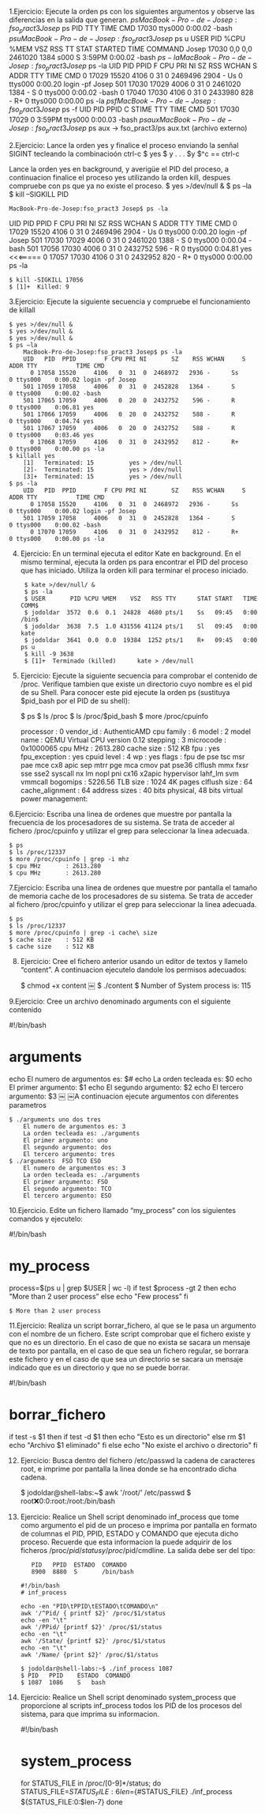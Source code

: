 1.Ejercicio: Ejecute la orden ps con los siguientes argumentos y observe las diferencias en la salida que generan.
 $ps
 	MacBook-Pro-de-Josep:fso_pract3 Josep$ ps
  	PID TTY           TIME CMD
	17030 ttys000    0:00.02 -bash
 $ps u 
 	MacBook-Pro-de-Josep:fso_pract3 Josep$ ps u
	USER    PID  %CPU %MEM      VSZ    RSS   TT  STAT STARTED      TIME COMMAND
	Josep 17030   0,0  0,0  2461020   1384 s000  S     3:59PM   0:00.02 -bash
 $ps -la 
 	MacBook-Pro-de-Josep:fso_pract3 Josep$ ps -la
  	UID   PID  PPID      F CPU PRI NI       SZ    RSS WCHAN   S  ADDR TTY         TIME CMD
    0 17029 15520   4106   0  31  0  2469496   2904 -      Us     0 ttys000  0:00.20 login -pf Josep
  501 17030 17029   4006   0  31  0  2461020   1384 -      S      0 ttys000  0:00.02 -bash
    0 17040 17030   4106   0  31  0  2433980    828 -      R+     0 ttys000  0:00.00 ps -la
 $ps f
 	MacBook-Pro-de-Josep:fso_pract3 Josep$ ps -f
  	UID   PID  PPID   C STIME   TTY           TIME CMD
  	501 17030 17029   0  3:59PM ttys000    0:00.03 -bash
 $ps aux
 	MacBook-Pro-de-Josep:fso_pract3 Josep$ ps aux
 	-> fso_pract3/ps aux.txt (archivo externo)

 2.Ejercicio: Lance la orden yes y finalice el proceso enviando la senñal SIGINT tecleando la combinacioón ctrl-c
	$ yes
	$ y
	.
	.
	.
	$y
	$^c == ctrl-c

Lance la orden yes en background, y averigüe el PID del proceso, a continuacion finalice el proceso yes utilizando la orden kill, 
despues compruebe con ps que ya no existe el proceso.
   	$ yes >/dev/null &
	$ ps –la
   	$ kill –SIGKILL PID

   	MacBook-Pro-de-Josep:fso_pract3 Josep$ ps -la
  UID   PID  PPID        F CPU PRI NI       SZ    RSS WCHAN     S             ADDR TTY           TIME CMD
    0 17029 15520     4106   0  31  0  2469496   2904 -      Us                  0 ttys000    0:00.20 login -pf Josep
  501 17030 17029     4006   0  31  0  2461020   1388 -      S                   0 ttys000    0:00.04 -bash
  501 17056 17030     4006   0  31  0  2432752    596 -      R                   0 ttys000    0:04.81 yes				<<<=====
    0 17057 17030     4106   0  31  0  2432952    820 -      R+                  0 ttys000    0:00.00 ps -la

    $ kill -SIGKILL 17056
    $ [1]+  Killed: 9 

3.Ejercicio: Ejecute la siguiente secuencia y compruebe el funcionamiento de killall

	$ yes >/dev/null &
   	$ yes >/dev/null &
   	$ yes >/dev/null &
	$ ps –la 
		MacBook-Pro-de-Josep:fso_pract3 Josep$ ps -la
  		UID   PID  PPID        F CPU PRI NI       SZ    RSS WCHAN     S             ADDR TTY           TIME CMD
    	  0 17058 15520     4106   0  31  0  2468972   2936 -      Ss                  0 ttys000    0:00.02 login -pf Josep
  	  	501 17059 17058     4006   0  31  0  2452828   1364 -      S                   0 ttys000    0:00.02 -bash
  	  	501 17065 17059     4006   0  20  0  2432752    596 -      R                   0 ttys000    0:06.81 yes
  		501 17066 17059     4006   0  20  0  2432752    588 -      R                   0 ttys000    0:04.74 yes
  		501 17067 17059     4006   0  20  0  2432752    588 -      R                   0 ttys000    0:03.46 yes
    	  0 17068 17059     4106   0  31  0  2432952    812 -      R+                  0 ttys000    0:00.00 ps -la
	$ killall yes
		[1]   Terminated: 15          yes > /dev/null
		[2]-  Terminated: 15          yes > /dev/null
		[3]+  Terminated: 15          yes > /dev/null
	$ ps -la
		UID   PID  PPID        F CPU PRI NI       SZ    RSS WCHAN     S             ADDR TTY           TIME CMD
    	  0 17058 15520     4106   0  31  0  2468972   2936 -      Ss                  0 ttys000    0:00.02 login -pf Josep
  		501 17059 17058     4006   0  31  0  2452828   1364 -      S                   0 ttys000    0:00.02 -bash
    	  0 17070 17059     4106   0  31  0  2432952    812 -      R+                  0 ttys000    0:00.00 ps -la

4. Ejercicio: En un terminal ejecuta el editor Kate en background. En el mismo terminal, ejecuta la orden ps para encontrar el 
PID del proceso que has iniciado. Utiliza la orden kill para terminar el proceso iniciado.

		$ kate >/dev/null/ &
        $ ps -la
        $ USER       PID %CPU %MEM    VSZ   RSS TTY      STAT START   TIME COMM$
        $ jodoldar  3572  0.6  0.1  24828  4680 pts/1    Ss   09:45   0:00 /bin$
        $ jodoldar  3638  7.5  1.0 431556 41124 pts/1    Sl   09:45   0:00 kate
        $ jodoldar  3641  0.0  0.0  19384  1252 pts/1    R+   09:45   0:00 ps u
        $ kill -9 3638
        $ [1]+  Terminado (killed)      kate > /dev/null

5. Ejercicio: Ejecute la siguiente secuencia para comprobar el contenido de /proc. Verifique tambien que existe un directorio cuyo
 nombre es el pid de su Shell. Para conocer este pid ejecute la orden ps (sustituya $pid_bash por el PID de su shell):

	$ ps
	$ ls /proc
    $ ls /proc/$pid_bash
    $ more /proc/cpuinfo

    processor	: 0
	vendor_id	: AuthenticAMD
	cpu family	: 6
	model		: 2
	model name	: QEMU Virtual CPU version 0.12
	stepping	: 3
	microcode	: 0x1000065
	cpu MHz		: 2613.280
	cache size	: 512 KB
	fpu		: yes
	fpu_exception	: yes
	cpuid level	: 4
	wp		: yes
	flags		: fpu de pse tsc msr pae mce cx8 apic sep mtrr pge mca cmov pat pse36 clflush mmx fxsr sse sse2 syscall
 				  nx lm nopl pni cx16 x2apic hypervisor lahf_lm svm vmmcall
	bogomips	: 5226.56
	TLB size	: 1024 4K pages
	clflush size	: 64
	cache_alignment	: 64
	address sizes	: 40 bits physical, 48 bits virtual
	power management:

6.Ejercicio: Escriba una linea de ordenes que muestre por pantalla la frecuencia de los procesadores de su sistema. Se trata de
 acceder al fichero /proc/cpuinfo y utilizar el grep para seleccionar la linea adecuada.

 	$ ps
 	$ ls /proc/12337
 	$ more /proc/cpuinfo | grep -i mhz
 	$ cpu MHz		: 2613.280
	$ cpu MHz		: 2613.280

7.Ejercicio: Escriba una linea de ordenes que muestre por pantalla el tamaño de memoria cache de los procesadores de su sistema. Se trata de acceder al fichero /proc/cpuinfo y utilizar el grep para seleccionar la linea adecuada.

	$ ps
 	$ ls /proc/12337
 	$ more /proc/cpuinfo | grep -i cache\ size
	$ cache size	: 512 KB
	$ cache size	: 512 KB

8. Ejercicio: Cree el fichero anterior usando un editor de textos y llamelo “content”. A continuacion ejecutelo dandole
 los permisos adecuados:

 	$ chmod +x content
￼	$ ./content
	$ Number of System process is: 115

9.Ejercicio: Cree un archivo denominado arguments con el siguiente contenido

#!/bin/bash
# arguments
echo El numero de argumentos es: $#
echo La orden tecleada es: $0
echo El primer argumento: $1
echo El segundo argumento: $2
echo El tercero argumento: $3
￼
￼A continuacion ejecute argumentos con diferentes parametros

    $ ./arguments uno dos tres
    	El numero de argumentos es: 3
		La orden tecleada es: ./arguments
		El primer argumento: uno
		El segundo argumento: dos
		El tercero argumento: tres
    $ ./arguments  FSO TCO ESO
    	El numero de argumentos es: 3
		La orden tecleada es: ./arguments
		El primer argumento: FSO
		El segundo argumento: TCO
		El tercero argumento: ESO

10.Ejercicio. Edite un fichero llamado “my_process” con los siguientes comandos y ejecutelo:

#!/bin/bash
# my_process
process=$(ps u | grep $USER | wc -l)
if test $process -gt 2
then
echo "More than 2 user process”
else
echo "Few process”
fi

	$ More than 2 user process

11.Ejercicio: Realiza un script borrar_fichero, al que se le pasa un argumento con el nombre de un fichero. Este script comprobar
 que el fichero existe y que no es un directorio. En el caso de que no exista se sacara un mensaje de texto por pantalla, en el
 caso de que sea un fichero regular, se borrara este fichero y en el caso de que sea un directorio se sacara un mensaje indicado
 que es un directorio y que no se puede borrar.

#!/bin/bash
# borrar_fichero

if test -s $1
then
   if test -d $1
   then
   echo "Esto es un directorio"
   else
   rm $1
   echo "Archivo $1 eliminado"
   fi
else
echo "No existe el archivo o directorio"
fi

12. Ejercicio: Busca dentro del fichero /etc/passwd la cadena de caracteres root, e imprime por pantalla la linea donde se 
ha encontrado dicha cadena.

	$ jodoldar@shell-labs:~$ awk '/root/' /etc/passwd
	$ root:x:0:0:root:/root:/bin/bash

13. Ejercicio: Realice un Shell script denominado inf_process que tome como argumento el pid de un proceso e imprima por pantalla
 en formato de columnas el PID, PPID, ESTADO y COMANDO que ejecuta dicho proceso. Recuerde que esta informacion la puede adquirir
  de los ficheros /proc/$pid/status y /proc/$pid/cmdline. La salida debe ser del tipo:

           PID   PPID  ESTADO  COMANDO
           8900  8880  S       /bin/bash

        #!/bin/bash
		# inf_process

		echo -en "PID\tPPID\tESTADO\tCOMANDO\n"
		awk '/^Pid/ { printf $2}' /proc/$1/status
		echo -en "\t"
		awk '/PPid/ {printf $2}' /proc/$1/status
		echo -en "\t"
		awk '/State/ {printf $2}' /proc/$1/status
		echo -en "\t"
		awk '/Name/ {print $2}' /proc/$1/status

		$ jodoldar@shell-labs:~$ ./inf_process 1087
		$ PID	PPID	ESTADO	COMANDO
		$ 1087	1086	S	bash

14. Ejercicio: Realice un Shell script denominado system_process que proporcione al scripts inf_process todos los PID de los
 procesos del sistema, para que imprima su informacion.

 	#!/bin/bash
	# system_process

	for STATUS_FILE in /proc/[0-9]*/status; 
	do
		STATUS_FILE=${STATUS_FILE:6}
		len=${#STATUS_FILE}
		./inf_process ${STATUS_FILE:0:$len-7}
	done






























